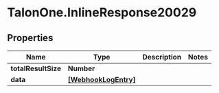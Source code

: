 # TalonOne.InlineResponse20029

## Properties

Name | Type | Description | Notes
------------ | ------------- | ------------- | -------------
**totalResultSize** | **Number** |  | 
**data** | [**[WebhookLogEntry]**](WebhookLogEntry.md) |  | 


